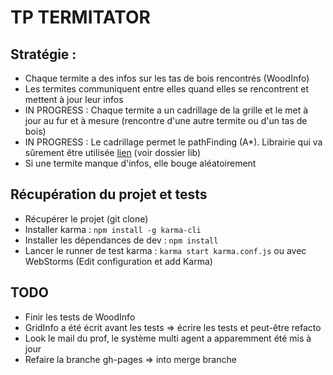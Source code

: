 TP TERMITATOR
===========

## Stratégie :

* Chaque termite a des infos sur les tas de bois rencontrés (WoodInfo)
* Les termites communiquent entre elles quand elles se rencontrent et mettent à jour leur infos
* IN PROGRESS : Chaque termite a un cadrillage de la grille et le met à jour au fur et à mesure (rencontre d'une autre termite ou d'un tas de bois)
* IN PROGRESS : Le cadrillage permet le pathFinding (A*). Librairie qui va sûrement être utilisée [lien](https://github.com/bgrins/javascript-astar) (voir dossier lib)
* Si une termite manque d'infos, elle bouge aléatoirement

## Récupération du projet et tests

* Récupérer le projet (git clone)
* Installer karma : `npm install -g karma-cli`
* Installer les dépendances de dev : `npm install`
* Lancer le runner de test karma : `karma start karma.conf.js` ou avec WebStorms (Edit configuration et add Karma)

## TODO

* Finir les tests de WoodInfo
* GridInfo a été écrit avant les tests => écrire les tests et peut-être refacto
* Look le mail du prof, le système multi agent a apparemment été mis à jour
* Refaire la branche gh-pages => into merge branche